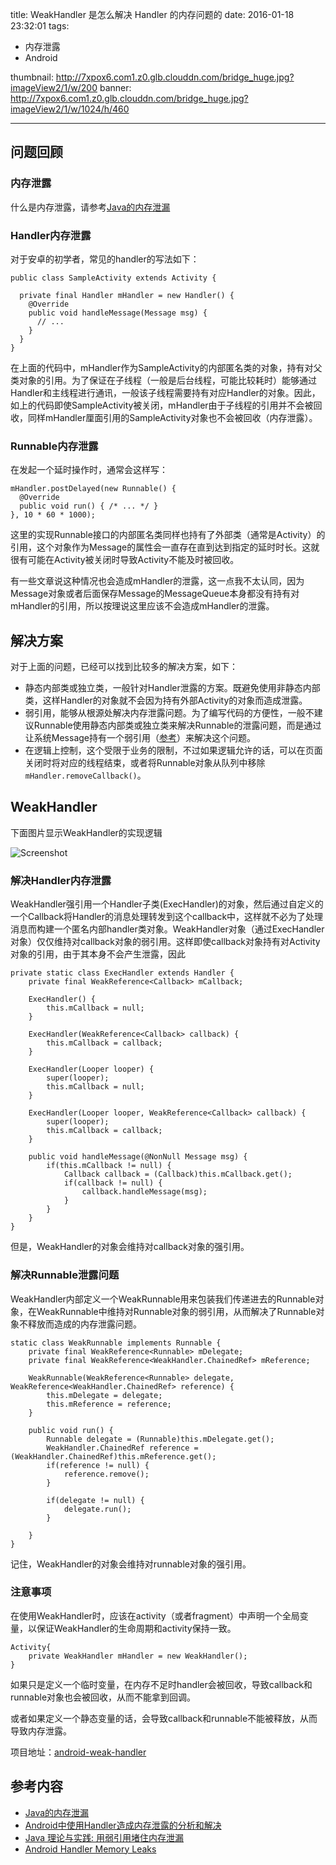 title: WeakHandler 是怎么解决 Handler 的内存问题的
date: 2016-01-18 23:32:01
tags: 
- 内存泄露
- Android

thumbnail: http://7xpox6.com1.z0.glb.clouddn.com/bridge_huge.jpg?imageView2/1/w/200
banner: http://7xpox6.com1.z0.glb.clouddn.com/bridge_huge.jpg?imageView2/1/w/1024/h/460 

---


## 问题回顾

### 内存泄露

什么是内存泄露，请参考[Java的内存泄漏](https://www.ibm.com/developerworks/cn/java/l-JavaMemoryLeak/)

### Handler内存泄露

对于安卓的初学者，常见的handler的写法如下：

<!--more-->

```
public class SampleActivity extends Activity {

  private final Handler mHandler = new Handler() {
    @Override
    public void handleMessage(Message msg) {
      // ... 
    }
  }
}
```
在上面的代码中，mHandler作为SampleActivity的内部匿名类的对象，持有对父类对象的引用。为了保证在子线程（一般是后台线程，可能比较耗时）能够通过Handler和主线程进行通讯，一般该子线程需要持有对应Handler的对象。因此，如上的代码即使SampleActivity被关闭，mHandler由于子线程的引用并不会被回收，同样mHandler厘面引用的SampleActivity对象也不会被回收（内存泄露）。

### Runnable内存泄露

在发起一个延时操作时，通常会这样写：

```
mHandler.postDelayed(new Runnable() {
  @Override
  public void run() { /* ... */ }
}, 10 * 60 * 1000);
```
这里的实现Runnable接口的内部匿名类同样也持有了外部类（通常是Activity）的引用，这个对象作为Message的属性会一直存在直到达到指定的延时时长。这就很有可能在Activity被关闭时导致Activity不能及时被回收。

有一些文章说这种情况也会造成mHandler的泄露，这一点我不太认同，因为Message对象或者后面保存Message的MessageQueue本身都没有持有对mHandler的引用，所以按理说这里应该不会造成mHandler的泄露。

## 解决方案

对于上面的问题，已经可以找到比较多的解决方案，如下：

- 静态内部类或独立类，一般针对Handler泄露的方案。既避免使用非静态内部类，这样Handler的对象就不会因为持有外部Activity的对象而造成泄露。
- 弱引用，能够从根源处解决内存泄露问题。为了编写代码的方便性，一般不建议Runnable使用静态内部类或独立类来解决Runnable的泄露问题，而是通过让系统Message持有一个弱引用（[参考](https://www.ibm.com/developerworks/cn/java/j-jtp11225/)）来解决这个问题。
- 在逻辑上控制，这个受限于业务的限制，不过如果逻辑允许的话，可以在页面关闭时将对应的线程结束，或者将Runnable对象从队列中移除`mHandler.removeCallback()`。

## WeakHandler

下面图片显示WeakHandler的实现逻辑

![Screenshot](https://raw.githubusercontent.com/badoo/android-weak-handler/master/WeakHandler.png)

### 解决Handler内存泄露

WeakHandler强引用一个Handler子类(ExecHandler)的对象，然后通过自定义的一个Callback将Handler的消息处理转发到这个callback中，这样就不必为了处理消息而构建一个匿名内部handler类对象。WeakHandler对象（通过ExecHandler对象）仅仅维持对callback对象的弱引用。这样即使callback对象持有对Activity对象的引用，由于其本身不会产生泄露，因此

```
private static class ExecHandler extends Handler {
    private final WeakReference<Callback> mCallback;

    ExecHandler() {
        this.mCallback = null;
    }

    ExecHandler(WeakReference<Callback> callback) {
        this.mCallback = callback;
    }

    ExecHandler(Looper looper) {
        super(looper);
        this.mCallback = null;
    }

    ExecHandler(Looper looper, WeakReference<Callback> callback) {
        super(looper);
        this.mCallback = callback;
    }

    public void handleMessage(@NonNull Message msg) {
        if(this.mCallback != null) {
            Callback callback = (Callback)this.mCallback.get();
            if(callback != null) {
                callback.handleMessage(msg);
            }
        }
    }
}
```
但是，WeakHandler的对象会维持对callback对象的强引用。

### 解决Runnable泄露问题

WeakHandler内部定义一个WeakRunnable用来包装我们传递进去的Runnable对象，在WeakRunnable中维持对Runnable对象的弱引用，从而解决了Runnable对象不释放而造成的内存泄露问题。

```
static class WeakRunnable implements Runnable {
    private final WeakReference<Runnable> mDelegate;
    private final WeakReference<WeakHandler.ChainedRef> mReference;

    WeakRunnable(WeakReference<Runnable> delegate, WeakReference<WeakHandler.ChainedRef> reference) {
        this.mDelegate = delegate;
        this.mReference = reference;
    }

    public void run() {
        Runnable delegate = (Runnable)this.mDelegate.get();
        WeakHandler.ChainedRef reference = (WeakHandler.ChainedRef)this.mReference.get();
        if(reference != null) {
            reference.remove();
        }

        if(delegate != null) {
            delegate.run();
        }

    }
}
```
记住，WeakHandler的对象会维持对runnable对象的强引用。

### 注意事项

在使用WeakHandler时，应该在activity（或者fragment）中声明一个全局变量，以保证WeakHandler的生命周期和activity保持一致。

```
Activity{
	private WeakHandler mHandler = new WeakHandler();
}
```
如果只是定义一个临时变量，在内存不足时handler会被回收，导致callback和runnable对象也会被回收，从而不能拿到回调。

或者如果定义一个静态变量的话，会导致callback和runnable不能被释放，从而导致内存泄露。

项目地址：[android-weak-handler](https://github.com/badoo/android-weak-handler)


## 参考内容

- [Java的内存泄漏](https://www.ibm.com/developerworks/cn/java/l-JavaMemoryLeak/)
- [Android中使用Handler造成内存泄露的分析和解决](http://my.oschina.net/rengwuxian/blog/181449)
- [Java 理论与实践: 用弱引用堵住内存泄漏](https://www.ibm.com/developerworks/cn/java/j-jtp11225/)
- [Android Handler Memory Leaks](https://techblog.badoo.com/blog/2014/08/28/android-handler-memory-leaks)
